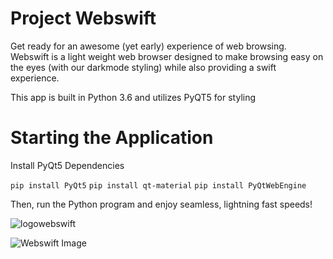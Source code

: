# **Project Webswift**

Get ready for an awesome (yet early) experience of web browsing. Webswift is a light weight web browser designed to make browsing easy on the eyes (with our darkmode styling) while also providing a swift experience.

This app is built in Python 3.6 and utilizes PyQT5 for styling

# Starting the Application

Install PyQt5 Dependencies

`pip install PyQt5`
`pip install qt-material`
`pip install PyQtWebEngine`

Then, run the Python program and enjoy seamless, lightning fast speeds!

![logowebswift](https://user-images.githubusercontent.com/50426742/193423205-cbdc90ea-7bb6-47b3-9b6c-59d2f3ba7053.png)


![Webswift Image](https://user-images.githubusercontent.com/50426742/193423214-d63f68ea-5d39-4f8c-847b-3aaab9d4c2d9.png)
